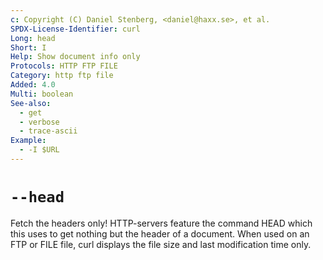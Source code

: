 ```yaml
---
c: Copyright (C) Daniel Stenberg, <daniel@haxx.se>, et al.
SPDX-License-Identifier: curl
Long: head
Short: I
Help: Show document info only
Protocols: HTTP FTP FILE
Category: http ftp file
Added: 4.0
Multi: boolean
See-also:
  - get
  - verbose
  - trace-ascii
Example:
  - -I $URL
---
```


# `--head`

Fetch the headers only! HTTP-servers feature the command HEAD which this uses
to get nothing but the header of a document. When used on an FTP or FILE file,
curl displays the file size and last modification time only.
